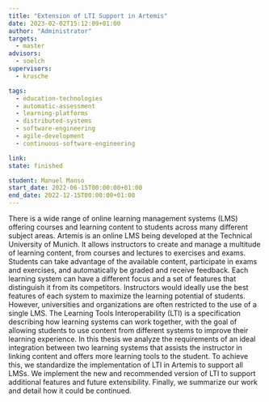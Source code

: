 ```yaml
---
title: "Extension of LTI Support in Artemis"
date: 2023-02-02T15:12:09+01:00
author: "Administrator"
targets:
  - master
advisors:
  - soelch
supervisors:
  - krusche

tags:
  - education-technologies
  - automatic-assessment
  - learning-platforms
  - distributed-systems
  - software-engineering
  - agile-development
  - continuous-software-engineering

link: 
state: finished

student: Manuel Manso
start_date: 2022-06-15T00:00:00+01:00
end_date: 2022-12-15T00:00:00+01:00
---
```

There is a wide range of online learning management systems (LMS) offering courses and learning content to students across many different subject areas. Artemis is an online LMS being developed at the Technical University of Munich. It allows instructors to create and manage a multitude of learning content, from courses and lectures to exercises and exams. Students can take advantage of the available content, participate in exams and exercises, and automatically be graded and receive feedback. Each learning system can have a different focus and a set of features that distinguish it from its competitors. Instructors would ideally use the best features of each system to maximize the learning potential of students. However, universities and organizations are often restricted to the use of a single LMS. The Learning Tools Interoperability (LTI) is a specification describing how learning systems can work together, with the goal of allowing students to use content from different systems to improve their learning experience.
In this thesis we analyze the requirements of an ideal integration between two learning systems that assists the instructor in linking content and offers more learning tools to the student. To achieve this, we standardize the implementation of LTI in Artemis to support all LMSs. We implement the new and recommended version of LTI to support additional features and future extensibility. Finally, we summarize our work and detail how it could be continued.

